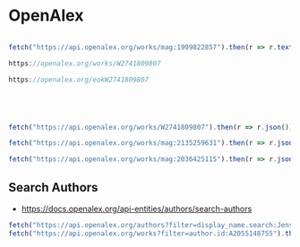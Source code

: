 # OpenAlex


```javascript

fetch("https://api.openalex.org/works/mag:1909822857").then(r => r.text())

https://openalex.org/works/W2741809807

https://openalex.org/eokW2741809807





fetch("https://api.openalex.org/works/W2741809807").then(r => r.json())

fetch("https://api.openalex.org/works/mag:2135259631").then(r => r.json())

fetch("https://api.openalex.org/works/mag:2036425115").then(r => r.json())

```

##  Search Authors

- <https://docs.openalex.org/api-entities/authors/search-authors>


```javascript
fetch("https://api.openalex.org/authors?filter=display_name.search:Jens Lincke").then(r => r.json())
fetch("https://api.openalex.org/works?filter=author.id:A2055148755").then(r => r.json())

```